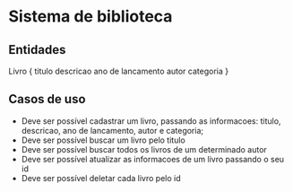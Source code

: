 # Sistema de biblioteca

## Entidades

Livro {
  titulo
  descricao
  ano de lancamento
  autor
  categoria
}

## Casos de uso

- Deve ser possível cadastrar um livro, passando as informacoes: titulo, descricao,
ano de lancamento, autor e categoria;
- Deve ser possível buscar um livro pelo titulo
- Deve ser possível buscar todos os livros de um determinado autor
- Deve ser possível atualizar as informacoes de um livro passando o seu id
- Deve ser possível deletar cada livro pelo id